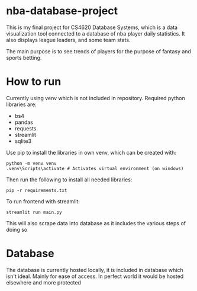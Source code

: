 # nba-database-project
This is my final project for CS4620 Database Systems, which is a data visualization tool connected to a database of nba player daily statistics. It also displays league leaders, and some team stats.

The main purpose is to see trends of players for the purpose of fantasy and sports betting.

# How to run
Currently using venv which is not included in repository.
Required python libraries are:
- bs4
- pandas
- requests
- streamlit
- sqlite3

Use pip to install the libraries in own venv, which can be created with:
```
python -m venv venv
.venv\Scripts\activate # Activates virtual environment (on windows)
```

Then run the following to install all needed libraries:
```
pip -r requirements.txt
```

To run frontend with streamlit:
```
streamlit run main.py
```
This will also scrape data into database as it includes the various steps of doing so


# Database
The database is currently hosted locally, it is included in database which isn't ideal. Mainly for ease of access. In perfect world it would be hosted elsewhere and more protected

